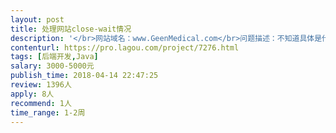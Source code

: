 ```yaml
---                
layout: post       
title: 处理网站close-wait情况           
description: '</br>网站域名：www.GeenMedical.com</br>问题描述：不知道具体是什么原因，目前网站出现大量close wait情况，网站会在瞬间消耗所有资源导致网站宕机</br>请求协助：</br>1.筛查所有路径，找出close wait出现的原因</br>2.给出解决方案</br>3.保证服务器端正常运行1月，不会受close wait影响</br>'     
contenturl: https://pro.lagou.com/project/7276.html      
tags: [后端开发,Java]            
salary: 3000-5000元          
publish_time: 2018-04-14 22:47:25         
review: 1396人                   
apply: 8人                   
recommend: 1人                   
time_range: 1-2周              
---                 
```

